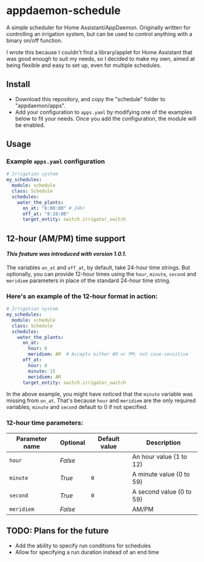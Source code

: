 # appdaemon-schedule
A simple scheduler for Home Assistant/AppDaemon.
Originally written for controlling an irrigation system, but can be used to control anything with a binary on/off function.

I wrote this because I couldn't find a library/applet for Home Assistant that was good enough to suit my needs, so I decided to make my own, aimed at being flexible and easy to set up, even for multiple schedules.


## Install
- Download this repository, and copy the "schedule" folder to "appdaemon/apps".
- Add your configuration to `apps.yaml` by modifying one of the examples below to fit your needs. Once you add the configuration, the module will be enabled.


## Usage
### Example `apps.yaml` configuration
```yaml
# Irrigation system
my_schedules:
  module: schedule
  class: Schedule
  schedules:
    water_the_plants:
      on_at: "8:00:00" # 24hr
      off_at: "8:10:00"
      target_entity: switch.irrigator_switch
```

## 12-hour (AM/PM) time support
#### <i>This feature was introduced with version 1.0.1.</i>

The variables `on_at` and `off_at`, by default, take 24-hour time strings. But optionally, you can provide 12-hour times using the `hour`, `minute`, `second` and `meridiem` parameters in place of the standard 24-hour time string.


### Here's an example of the 12-hour format in action:
```yaml
# Irrigation system
my_schedules:
  module: schedule
  class: Schedule
  schedules:
    water_the_plants:
      on_at:
        hour: 8
        meridiem: AM  # Accepts either AM or PM; not case-sensitive
      off_at: 
        hour: 8
        minute: 15
        meridiem: AM
      target_entity: switch.irrigator_switch
```
In the above example, you might have noticed that the `minute` variable was missing from `on_at`. That's because `hour` and `meridiem` are the only required variables; `minute` and `second` default to 0 if not specified.

### 12-hour time parameters:
| Parameter name | Optional | Default value | Description |
| --- | --- | --- | --- |
| `hour`     | <i> False </i>   |     | An hour value (1 to 12)
| `minute`   | <i> True  </i> | `0` | A minute value (0 to 59)
| `second`   | <i> True  </i> | `0` | A second value (0 to 59)
| `meridiem` | <i> False </i>   |     | AM/PM



## <b>TODO: Plans for the future</b>
- Add the ability to specify run conditions for schedules
- Allow for specifying a run duration instead of an end time
